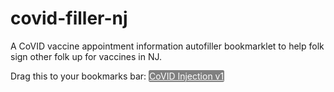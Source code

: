 # covid-filler-nj
A CoVID vaccine appointment information autofiller bookmarklet to help folk sign other folk up for vaccines in NJ.

Drag this to your bookmarks bar: <a style="border:1px solid gray; background-color:gray; color:white; border-radius:3px;" href="javascript:(function()%7B%2F*%20Data%20columns%20*%2Fvar%20FNAME%20%3D%201%3Bvar%20LNAME%20%3D%202%3Bvar%20BDAY%20%3D%203%3Bvar%20PHONE%20%3D%205%3Bvar%20ADDR%20%3D%206%3Bvar%20CITY%20%3D%207%3Bvar%20STATE%20%3D%208%3Bvar%20ZIP%20%3D%209%3Bvar%20OCC%20%3D%2010%3Bvar%20HEALTH%20%3D%2011%3Bvar%20EMAIL%20%3D%2015%3B%2F*%20Construct%20button%20*%2Fvar%20button%20%3D%20document.createElement(%22button%22)%3Bbutton.id%20%3D%20%22MakeTheMagicHappen%22%3Bbutton.innerHTML%20%3D%20%22%3Ch3%3ECoVID%20Filler%20is%20Loaded!%3C%2Fh3%3E%3Cbr%3EMake%20sure%20the%20person's%20info%20is%20in%20your%20clipboard.%3Cbr%2F%3EThen%20click%20on%20me.%22%3Bbutton.style.position%20%3D%20%22fixed%22%3Bbutton.style.left%3D%2210px%22%3Bbutton.style.top%3D%2210px%22%3Bbutton.style.border%3D%223px%20solid%20red%22%3Bbutton.style.zIndex%20%3D%2010000%3Bbutton.style.borderRadius%20%3D%20%225px%22%3Bbutton.style.boxShadow%20%3D%20%225px%205px%205px%205px%20rgba(0%2C0%2C0%2C.5)%22%3B%2F*%20Inject%20into%20document%20*%2Fdocument.body.appendChild(button)%3B%2F*%20Add%20click%20function%20*%2Fbutton.onclick%20%3D%20function()%20%7Bvar%20h%20%3D%20document.location.host%3Bvar%20el%20%3D%20document.getElementById.bind(document)%3B%2F*%20Clipboard%20stuff%20*%2Fnavigator.clipboard.readText().then(%20c%20%3D%3E%20%7Bc%20%3D%20c.split(%22%09%22)%3Bvar%20d%20%3D%20c%5BBDAY%5D.split('%2F')%3Bconsole.log(d)%3Bd%20%3D%20d%5B0%5D.padStart(2%2C%220%22)%2B'%2F'%2Bd%5B1%5D.padStart(2%2C%220%22)%2B'%2F'%2Bd%5B2%5D%3Bif%20(h%20%3D%3D%20%22www.riteaid.com%22)%20%7Bel(%22dateOfBirth%22).value%3Dd%3Bel(%22city%22).value%3Dc%5BCITY%5D%3Bel(%22state%22).value%3Dc%5BSTATE%5D%3Bel(%22eligibility_state%22).value%3Dc%5BSTATE%5D%3Bel(%22zip%22).value%3Dc%5BZIP%5D%3Bel(%22Occupation%22).value%3Dc%5BOCC%5D%3Bel(%22occu%22).value%3Dc%5BOCC%5D%3Bel(%22mediconditions%22).value%3Dc%5BHEALTH%5D%3Bel(%22medcond%22).value%3Dc%5BHEALTH%5D%3Bel(%22continue%22).disabled%20%3D%20false%3Bel(%22continue%22).click()%3B%7D%7D)%3B%7D%7D)()">CoVID Injection v1</a>
